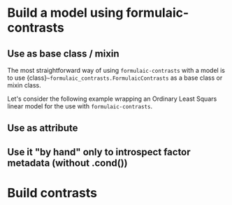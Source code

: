 # Build a model using formulaic-contrasts

## Use as base class / mixin

The most straightforward way of using `formulaic-contrasts` with a model is to use {class}`~formulaic_contrasts.FormulaicContrasts`
as a base class or mixin class.

Let's consider the following example wrapping an Ordinary Least Squars linear model for the use with `formulaic-contrasts`.

## Use as attribute

## Use it "by hand" only to introspect factor metadata (without .cond())

# Build contrasts
